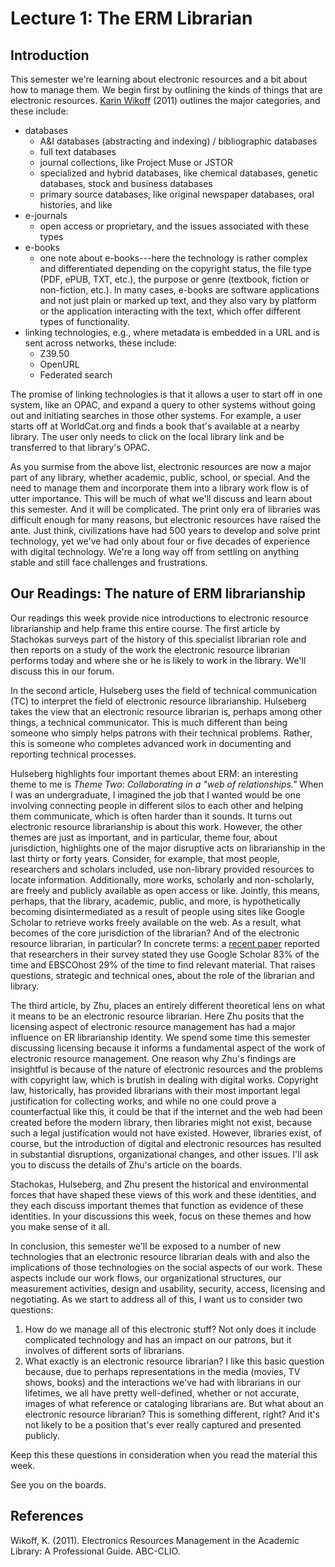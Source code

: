 # Lecture 1: The ERM Librarian

## Introduction

This semester we're learning about electronic resources and a bit about how to
manage them. We begin first by outlining the kinds of things that are
electronic resources. [Karin Wikoff][Wikoff2011] (2011) outlines the major
categories, and these include:

- databases
    - A&I databases (abstracting and indexing) / bibliographic databases
    - full text databases
    - journal collections, like Project Muse or JSTOR
    - specialized and hybrid databases, like chemical databases,
      genetic databases, stock and business databases
    - primary source databases, like original newspaper databases,
      oral histories, and like
- e-journals
    - open access or proprietary, and the issues associated with
      these types
- e-books
    - one note about e-books---here the technology is rather complex
      and differentiated depending on the copyright status, the
      file type (PDF, ePUB, TXT, etc.), the purpose or genre (textbook,
      fiction or non-fiction, etc.). In many cases, e-books are
      software applications and not just plain or marked up text, and
      they also vary by platform or the application interacting
      with the text, which offer different types of functionality.
- linking technologies, e.g., where metadata is embedded in a URL and
  is sent across networks, these include:
    - Z39.50
    - OpenURL
    - Federated search

The promise of linking technologies is that it allows a user to start off in
one system, like an OPAC, and expand a query to other systems without going out
and initiating searches in those other systems. For example, a user starts off
at WorldCat.org and finds a book that's available at a nearby library. The user
only needs to click on the local library link and be transferred to that
library's OPAC.

As you surmise from the above list, electronic resources are now a major part
of any library, whether academic, public, school, or special. And the need to
manage them and incorporate them into a library work flow is of utter
importance. This will be much of what we'll discuss and learn about this
semester. And it will be complicated. The print only era of libraries was
difficult enough for many reasons, but electronic resources have raised the
ante. Just think, civilizations have had 500 years to develop and solve print
technology, yet we've had only about four or five decades of experience with
digital technology. We're a long way off from settling on anything stable and
still face challenges and frustrations. 

## Our Readings: The nature of ERM librarianship

Our readings this week provide nice introductions to electronic resource
librarianship and help frame this entire course. The first article by Stachokas
surveys part of the history of this specialist librarian role and then reports
on a study of the work the electronic resource librarian performs today and
where she or he is likely to work in the library. We'll discuss this in our
forum.

In the second article, Hulseberg uses the field of technical communication (TC)
to interpret the field of electronic resource librarianship. Hulseberg takes
the view that an electronic resource librarian is, perhaps among other things,
a technical communicator. This is much different than being someone who simply
helps patrons with their technical problems. Rather, this is someone who
completes advanced work in documenting and reporting technical processes. 

Hulseberg highlights four important themes about ERM: an interesting theme to
me is *Theme Two: Collaborating in a "web of relationships."* When I was an
undergraduate, I imagined the job that I wanted would be one involving
connecting people in different silos to each other and helping them
communicate, which is often harder than it sounds. It turns out electronic
resource librarianship is about this work. However, the other themes are just
as important, and in particular, theme four, about jurisdiction, highlights one
of the major disruptive acts on librarianship in the last thirty or forty
years. Consider, for example, that most people, researchers and scholars
included, use non-library provided resources to locate information.
Additionally, more works, scholarly and non-scholarly, are freely and publicly
available as open access or like. Jointly, this means, perhaps, that the
library, academic, public, and more, is hypothetically becoming
disintermediated as a result of people using sites like Google Scholar to
retrieve works freely available on the web. As a result, what becomes of the
core jurisdiction of the librarian? And of the electronic resource librarian,
in particular? In concrete terms: a [recent paper][Klitzing2019] reported that
researchers in their survey stated they use Google Scholar 83% of the time and
EBSCOhost 29% of the time to find relevant material. That raises questions,
strategic and technical ones, about the role of the librarian and library.

The third article, by Zhu, places an entirely different theoretical lens on
what it means to be an electronic resource librarian. Here Zhu posits that the
licensing aspect of electronic resource management has had a major influence on
ER librarianship identity. We spend some time this semester discussing
licensing because it informs a fundamental aspect of the work of electronic
resource management. One reason why Zhu's findings are insightful is because of
the nature of electronic resources and the problems with copyright law, which
is brutish in dealing with digital works. Copyright law, historically, has
provided librarians with their most important legal justification for
collecting works, and while no one could prove a counterfactual like this, it
could be that if the internet and the web had been created before the modern
library, then libraries might not exist, because such a legal justification
would not have existed. However, libraries exist, of course, but the
introduction of digital and electronic resources has resulted in substantial
disruptions, organizational changes, and other issues. I'll ask you to discuss
the details of Zhu's article on the boards.

Stachokas, Hulseberg, and Zhu present the historical and environmental forces
that have shaped these views of this work and these identities, and they each
discuss important themes that function as evidence of these identities. In your
discussions this week, focus on these themes and how you make sense of it all.

In conclusion, this semester we'll be exposed to a number of new technologies
that an electronic resource librarian deals with and also the implications of
those technologies on the social aspects of our work. These aspects include our
work flows, our organizational structures, our measurement activities, design
and usability, security, access, licensing and negotiating. As we start to
address all of this, I want us to consider two questions:

1. How do we manage all of this electronic stuff? Not only does it include
   complicated technology and has an impact on our patrons, but it involves of
   different sorts of librarians.
2. What exactly is an electronic resource librarian? I like this basic question
   because, due to perhaps representations in the media (movies, TV shows,
   books) and the interactions we've had with librarians in our lifetimes, we
   all have pretty well-defined, whether or not accurate, images of what
   reference or cataloging librarians are. But what about an electronic
   resource librarian? This is something different, right? And it's not likely
   to be a position that's ever really captured and presented publicly.

Keep this these questions in consideration when you read the material this week.

See you on the boards.

## References

Wikoff, K. (2011). Electronics Resources Management in the Academic
Library: A Professional Guide. ABC-CLIO.

[Wikoff2011]:http://www.worldcat.org/oclc/940697515
[Klitzing2019]:https://doi.org/10.1108/JD-03-2018-0047
